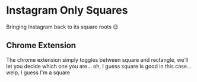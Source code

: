 # Instagram Only Squares
Bringing Instagram back to its square roots 😉

## Chrome Extension
The chrome extension simply toggles between square and rectangle, we'll let you decide which one you are... oh, I guess square is good in this case... welp, I guess I'm a square
